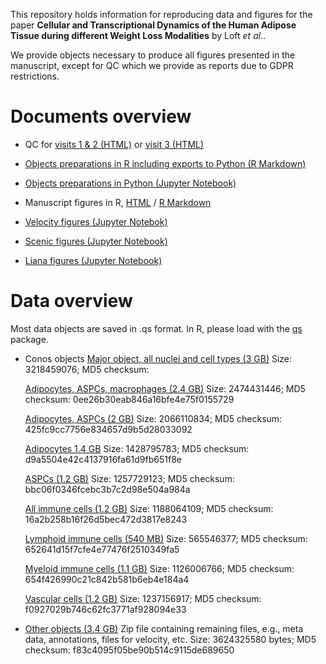 This repository holds information for reproducing data and figures for the paper **Cellular and Transcriptional Dynamics of the Human Adipose Tissue during different Weight Loss Modalities** by Loft _et al._.

We provide objects necessary to produce all figures presented in the manuscript, except for QC which we provide as reports due to GDPR restrictions.

# Documents overview

- QC for [visits 1 & 2 (HTML)](https://htmlpreview.github.io/?https://raw.githubusercontent.com/rrydbirk/weight-loss-study/main/QC_visit1and2.html) or [visit 3 (HTML)](https://htmlpreview.github.io/?https://raw.githubusercontent.com/rrydbirk/weight-loss-study/main/QC_visit3.html)
  
- [Objects preparations in R including exports to Python (R Markdown)](https://www.github.com/rrydbirk/weight-loss-study/blob/main/Objects_preparations.Rmd)
  
- [Objects preparations in Python (Jupyter Notebook)](https://www.github.com/rrydbirk/weight-loss-study/blob/main/Objects_preparations.ipynb)
  
- Manuscript figures in R, [HTML](https://htmlpreview.github.io/?https://raw.githubusercontent.com/rrydbirk/weight-loss-study/main/Manuscript_figures.html) / [R Markdown](https://www.github.com/rrydbirk/weight-loss-study/blob/main/Manuscript_figures.Rmd)

- [Velocity figures (Jupyter Notebok)](https://www.github.com/rrydbirk/weight-loss-study/blob/main/Velocity.ipynb)

- [Scenic figures (Jupyter Notebook)](https://www.github.com/rrydbirk/weight-loss-study/blob/main/Scenic.ipynb)

- [Liana figures (Jupyter Notebook)](https://www.github.com/rrydbirk/weight-loss-study/blob/main/Liana.ipynb)

# Data overview

Most data objects are saved in .qs format. In R, please load with the [qs](https://cran.r-project.org/web/packages/qs/index.html) package.

- Conos objects
  [Major object, all nuclei and cell types (3 GB)]()
  Size: 3218459076; MD5 checksum: 
  
  [Adipocytes, ASPCs, macrophages (2.4 GB)]()
  Size: 2474431446; MD5 checksum: 0ee26b30eab846a16bfe4e75f0155729
  
  [Adipocytes, ASPCs (2 GB)]()
  Size: 2066110834; MD5 checksum: 425fc9cc7756e834657d9b5d28033092
  
  [Adipocytes 1.4 GB]()
  Size: 1428795783; MD5 checksum: d9a5504e42c4137916fa61d9fb651f8e
  
  [ASPCs (1.2 GB)]()
  Size: 1257729123; MD5 checksum: bbc06f0346fcebc3b7c2d98e504a984a
  
  [All immune cells (1.2 GB)]()
  Size: 1188064109; MD5 checksum: 16a2b258b16f26d5bec472d3817e8243
  
  [Lymphoid immune cells (540 MB)]()
  Size: 565546377; MD5 checksum: 652641d15f7cfe4e77476f2510349fa5
  
  [Myeloid immune cells (1.1 GB)]()
  Size: 1126006766; MD5 checksum: 654f426990c21c842b581b6eb4e184a4
  
  [Vascular cells (1.2 GB)]()
  Size: 1237156917; MD5 checksum: f0927029b746c62fc3771af928094e33
  
- [Other objects (3.4 GB)](https://osf.io/cmsyk)
  Zip file containing remaining files, e.g., meta data, annotations, files for velocity, etc.
  Size: 3624325580 bytes; MD5 checksum: f83c4095f05be90b514c9115de689650
